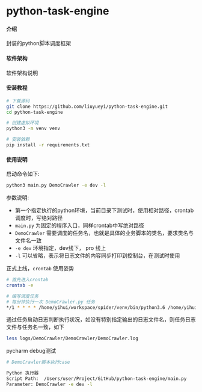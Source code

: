 # python-task-engine

#### 介绍

封装的python脚本调度框架

#### 软件架构

软件架构说明

#### 安装教程

```bash
# 下载源码
git clone https://github.com/liuyueyi/python-task-engine.git
cd python-task-engine

# 创建虚拟环境
python3 -m venv venv

# 安装依赖
pip install -r requirements.txt
```

#### 使用说明

启动命令如下:

```bash
python3 main.py DemoCrawler -e dev -l
```

参数说明:

- 第一个指定执行的python环境，当前目录下测试时，使用相对路径，crontab调度时，写绝对路径
- `main.py` 为固定的程序入口，同样crontab中写绝对路径
- `DemoCrawler` 需要调度的任务名，也就是具体的业务脚本的类名，要求类名与文件名一致
- `-e dev` 环境指定，dev线下， pro 线上
- `-l` 可以省略，表示将日志文件的内容同步打印到控制台，在测试时使用


正式上线，`crontab` 使用姿势

```bash
# 首先进入crontab
crontab -e

# 编写调度任务
# 每分钟执行一次 DemoCrawler.py 任务
*/1 * * * * /home/yihui/workspace/spider/venv/bin/python3.6 /home/yihui/workspace/spider/main.py DemoCrawler -e dev
```


通过任务启动日志判断执行状况，如没有特别指定输出的日志文件名，则任务日志文件与任务名一致，如下

```bash
less logs/DemoCrawler/DemoCrawler/DemoCrawler.log
```

pycharm debug测试

```bash
# DemoCrawler脚本执行case

Python 执行器
Script Path:  /Users/user/Project/GitHub/python-task-engine/main.py
Parameter: DemoCrawler -e dev -l
```
